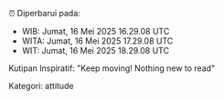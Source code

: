 ⏰ Diperbarui pada:
- WIB: Jumat, 16 Mei 2025 16.29.08 UTC
- WITA: Jumat, 16 Mei 2025 17.29.08 UTC
- WIT: Jumat, 16 Mei 2025 18.29.08 UTC

Kutipan Inspiratif:
"Keep moving! Nothing new to read"


Kategori: attitude

